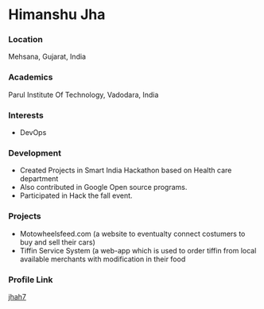 # Himanshu Jha

### Location

Mehsana, Gujarat, India

### Academics

Parul Institute Of Technology, Vadodara, India

### Interests

- DevOps

### Development

- Created Projects in Smart India Hackathon based on Health care department
- Also contributed in Google Open source programs.
- Participated in Hack the fall event.

### Projects

- Motowheelsfeed.com (a website to eventualty connect costumers to buy and sell their cars)
- Tiffin Service System (a web-app which is used to order tiffin from local available merchants with modification in their food

### Profile Link

[jhah7](https://github.com/jhah7)
